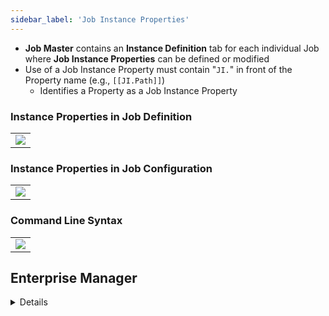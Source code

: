 ```yaml
---
sidebar_label: 'Job Instance Properties'
---
```


* **Job Master** contains an **Instance Definition** tab for each individual Job where **Job Instance Properties** can be defined or modified
* Use of a Job Instance Property must contain "```JI.```" in front of the Property name (e.g., ```[[JI.Path]]```)
    * Identifies a Property as a Job Instance Property

### Instance Properties in Job Definition

||
|---|
|![](../static/imgbasic/sm-job-instance-properties-job-definition.png)|

### Instance Properties in Job Configuration

||
|---|
|![](../static/imgbasic/339.png)|

### Command Line Syntax

||
|---|
|![](../static/imgbasic/sm-job-instance-properties-command-line.png)|

## Enterprise Manager

<details>

#### Job Instance Definition

||
|---|
|![](../static/imgbasic/337.png)|

#### Command Line Syntax

||
|---|
|![](../static/imgbasic/338.png)|

</details>
